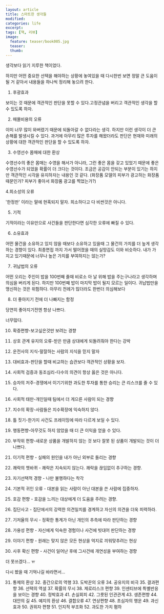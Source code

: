 ```yaml
---
layout: article
title: 스마트한 생각들
modified:
categories: life
excerpt:
tags: [책, 리뷰]
image:
  feature: teaser/book005.jpg
  teaser:
  thumb:
---
```


생각보다 읽기 지루한 책이었다.

하지만 어떤 중요한 선택을 해야하는 상황에 놓여있을 때 다시한번 보면 정말 큰 도움이 될 거 같아서 내용들을 하나씩 정리해 놓으려 한다.

 
1. 후광효과

 보이는 것 때문에 객관적인 판단을 못할 수 있다.고정관념을 버리고 객관적인 생각을 할 수 있도록 하자.

 

2. 매몰비용의 오류

 이미 너무 많이 와버렸기 때문에 되돌아갈 수 없다라는 생각. 하지만 이런 생각이 더 큰 손해를 발생시킬 수 있다. 과거에 아무리 많은 투자를 해왔더라도 판단은 현재와 미래의 상황에 대한 객관적인 판단을 할 수 있도록 하자.

 

3. 수영선수 몸매에 대한 환상

 수영선수의 좋은 몸매는 수영을 해서가 아니라, 그런 좋은 몸을 갖고 있었기 때문에 좋은 수영선수가 되었을 확률이 더 크다는 것이다. 조금은 공감이 안되는 부분이 있기는 하지만 객관적인 시각을 유지하자는 내용인 것 같다. (화장품 모델의 피부가 광고하는 화장품 때문인가? 피부가 좋아서 화장품 광고를 찍었는가?)

 

4.희소성의 오류

 '한정판' 이라는 말에 현혹되지 말자. 희소하다고 다 비싼것은 아니다.

 

5. 기적

 기적이라는 이유만으로 사건들을 판단한다면 심각한 오류에 빠질 수 있다.

 

6. 소유효과

 어떤 물건을 소유하고 있지 않을 때보다 소유하고 있을때 그 물건의 가치를 더 높게 생각하는 경향이 있다. 최종면접 까지 가서 떨어졌을 때의 실망감도 이와 비슷하다. 내가 가지고 있기때문에 너무나 높은 가치를 부여하지는 않는가?

 

7. 귀납법의 오류

 어떤 오리는 주인이 밥을 100번째 줄때 비로소 아 날 위해 밥을 주는구나라고 생각하며 의심을 버리게 된다. 하지만 100번째 밥이 마지막 밥이 될지 모르는 일이다. 귀납법만을 맹신하는 것은 위험하다. 아무리 전례가 많더라도 한번더 의심해보다

 

8. 더 좋아지기 전에 더 나빠지는 함정

 당연히 좋아지기전엔 항상 나쁘다.

 

너무많다.

 

10. 확증편향-보고싶은것만 보려는 경향

 

11. 상호 관계 유지의 오류-받은 만큼 상대에게 되돌려줘야 한다는 강박

 

12. 운전사의 지식-말잘하는 사람의 지식을 믿지 말자

 

13. 대비효과-판단을 할때 비교하는 습관보다 객관적인 상황을 보자.

 

14. 사회적 검증과 동조심리-다수의 의견이 항상 옳은 것은 아니다.

 

15. 승자의 저주-경쟁에서 이기기위한 과도한 투자를 통한 승리는 큰 리스크를 줄 수 있다.

 

16. 사회적 태만-개인일때 팀에서 더 게으른 사람이 되는 경향

 

17. 지수의 확장-사람들은 지수확장에 익숙하지 않다.

 

18. 틀 짓기-한가지 사건도 프레이밍에 따라 다르게 보일 수 있다.

 

19. 행동편향-아무것도 하지 않았을 때 더 큰 이익을 얻을 수 있다.

 

20. 부작위 편향-새로운 상품을 개발하지 않는 것 보다 잘못 된 상품이 개발되는 것이 더 나쁘다.

 

21. 이기적 편향 - 실패의 원인을 내가 아닌 외부로 돌리는 경향

 

22. 쾌락의 쳇바퀴 - 쾌락은 지속되지 않는다. 쾌락을 끊임없이 추구하는 경향.

 

23. 자기선택적 경향 - 나만 불행하다는 착각

 

24. 기본적 귀인 오류 - 대본을 읽는 사람이 아닌 대본을 쓴 사람에 집중하자.

 

25. 호감 편향 - 호감을 느끼는 대상에게 더 도움을 주려는 경향.

 

26. 집단사고 - 집단에서의 강력한 의견일치를 경계하고 자신의 의견을 더욱 피력하라.

 

27. 기저율의 무시 - 정확한 통계가 아닌 개인의 추측에 따라 판단하는 경향

 

28. 가용성 편향 - 자신에게 익숙한 경험이나 사건에 빗대어 판단하는 경향

 

29. 이야기 편향 - 원래는 맞지 않은 모든 현상을 억지로 끼워맞추려는 현상

 

30. 사후 확신 편향 - 사건이 일어난 후에 그사건에 개연성을 부여하는 경향

 

더 못쓰겠다... ㅠ

 

다시 봤을 때 기억나길 바라면서...

 

31. 통제의 환상 32. 중간으로의 역행 33. 도박꾼의 오류 34. 공유지의 비극 35. 결과편향 36. 선택의 역설 37. 확률의 무시 38. 제로리스크 편향 39. 인센티브에 특별반응을 보이는 경향 40. 정박효과 41. 손실회피 42. 그릇된 인관관계 43. 생존편향 44. 대안의 길 45. 예지의 환상 46. 결합오류 47. 연상편향 48. 초심자의 행운 49. 과신효과 50. 권위자 편향 51. 인지적 부조화 52. 과도한 가치 폄하